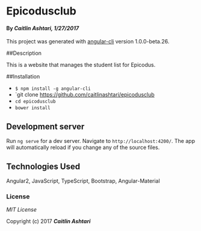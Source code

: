 # Epicodusclub


#### By _**Caitlin Ashtari**, 1/27/2017_

This project was generated with [angular-cli](https://github.com/angular/angular-cli) version 1.0.0-beta.26.

##Description

This is a website that manages the student list for Epicodus.

##Installation

* `$ npm install -g angular-cli`
* `git clone https://github.com/caitlinashtari/epicodusclub
* `cd epicodusclub`
* `bower install`


## Development server
Run `ng serve` for a dev server. Navigate to `http://localhost:4200/`. The app will automatically reload if you change any of the source files.

## Technologies Used

Angular2, JavaScript, TypeScript, Bootstrap, Angular-Material

### License

*MIT License*

Copyright (c) 2017 **_Caitlin Ashtari_**
